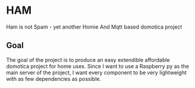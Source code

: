 HAM
===

Ham is not Spam - yet another Homie And Mqtt based domotica project

Goal
---
The goal of the project is to produce an easy extendible affordable domotica project for home uses.
Since I want to use a Raspberry py as the main server of the project, I want every component to be very lightweight with
as few dependencies as possible.